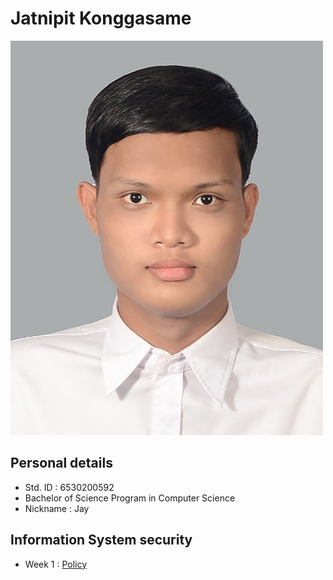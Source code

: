 
# Jatnipit Konggasame

![It's me](/images/1654005950468.jpg)
​
## Personal details
- Std. ID : 6530200592
- Bachelor of Science Program in Computer Science
- Nickname : Jay

## Information System security
- Week 1 : [Policy](https://jatnipit.github.io/policy)
